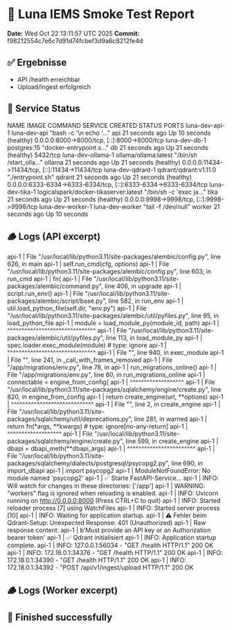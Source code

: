 # 🧪 Luna IEMS Smoke Test Report
**Date:** Wed Oct 22 13:11:57 UTC 2025
**Commit:** f98212554c7e6c7d91d74fcbef3d9a6c8212fe4d

## ✅ Ergebnisse
- API /health erreichbar
- Upload/Ingest erfolgreich

## 🧩 Service Status
NAME                IMAGE                                   COMMAND                  SERVICE   CREATED          STATUS                    PORTS
luna-dev-api-1      luna-dev-api                            "bash -c '\n  echo '…"   api       21 seconds ago   Up 10 seconds (healthy)   0.0.0.0:8000->8000/tcp, [::]:8000->8000/tcp
luna-dev-db-1       postgres:15                             "docker-entrypoint.s…"   db        21 seconds ago   Up 21 seconds (healthy)   5432/tcp
luna-dev-ollama-1   ollama/ollama:latest                    "/bin/sh /start_olla…"   ollama    21 seconds ago   Up 21 seconds (healthy)   0.0.0.0:11434->11434/tcp, [::]:11434->11434/tcp
luna-dev-qdrant-1   qdrant/qdrant:v1.11.0                   "./entrypoint.sh"        qdrant    21 seconds ago   Up 21 seconds (healthy)   0.0.0.0:6333-6334->6333-6334/tcp, [::]:6333-6334->6333-6334/tcp
luna-dev-tika-1     logicalspark/docker-tikaserver:latest   "/bin/sh -c 'exec ja…"   tika      21 seconds ago   Up 21 seconds (healthy)   0.0.0.0:9998->9998/tcp, [::]:9998->9998/tcp
luna-dev-worker-1   luna-dev-worker                         "tail -f /dev/null"      worker    21 seconds ago   Up 10 seconds             

## 🪵 Logs (API excerpt)
api-1  |   File "/usr/local/lib/python3.11/site-packages/alembic/config.py", line 626, in main
api-1  |     self.run_cmd(cfg, options)
api-1  |   File "/usr/local/lib/python3.11/site-packages/alembic/config.py", line 603, in run_cmd
api-1  |     fn(
api-1  |   File "/usr/local/lib/python3.11/site-packages/alembic/command.py", line 406, in upgrade
api-1  |     script.run_env()
api-1  |   File "/usr/local/lib/python3.11/site-packages/alembic/script/base.py", line 582, in run_env
api-1  |     util.load_python_file(self.dir, "env.py")
api-1  |   File "/usr/local/lib/python3.11/site-packages/alembic/util/pyfiles.py", line 95, in load_python_file
api-1  |     module = load_module_py(module_id, path)
api-1  |              ^^^^^^^^^^^^^^^^^^^^^^^^^^^^^^^
api-1  |   File "/usr/local/lib/python3.11/site-packages/alembic/util/pyfiles.py", line 113, in load_module_py
api-1  |     spec.loader.exec_module(module)  # type: ignore
api-1  |     ^^^^^^^^^^^^^^^^^^^^^^^^^^^^^^^
api-1  |   File "<frozen importlib._bootstrap_external>", line 940, in exec_module
api-1  |   File "<frozen importlib._bootstrap>", line 241, in _call_with_frames_removed
api-1  |   File "/app/migrations/env.py", line 78, in <module>
api-1  |     run_migrations_online()
api-1  |   File "/app/migrations/env.py", line 60, in run_migrations_online
api-1  |     connectable = engine_from_config(
api-1  |                   ^^^^^^^^^^^^^^^^^^^
api-1  |   File "/usr/local/lib/python3.11/site-packages/sqlalchemy/engine/create.py", line 820, in engine_from_config
api-1  |     return create_engine(url, **options)
api-1  |            ^^^^^^^^^^^^^^^^^^^^^^^^^^^^^
api-1  |   File "<string>", line 2, in create_engine
api-1  |   File "/usr/local/lib/python3.11/site-packages/sqlalchemy/util/deprecations.py", line 281, in warned
api-1  |     return fn(*args, **kwargs)  # type: ignore[no-any-return]
api-1  |            ^^^^^^^^^^^^^^^^^^^
api-1  |   File "/usr/local/lib/python3.11/site-packages/sqlalchemy/engine/create.py", line 599, in create_engine
api-1  |     dbapi = dbapi_meth(**dbapi_args)
api-1  |             ^^^^^^^^^^^^^^^^^^^^^^^^
api-1  |   File "/usr/local/lib/python3.11/site-packages/sqlalchemy/dialects/postgresql/psycopg2.py", line 690, in import_dbapi
api-1  |     import psycopg2
api-1  | ModuleNotFoundError: No module named 'psycopg2'
api-1  | ✅ Starte FastAPI-Service...
api-1  | INFO:     Will watch for changes in these directories: ['/app']
api-1  | WARNING:  "workers" flag is ignored when reloading is enabled.
api-1  | INFO:     Uvicorn running on http://0.0.0.0:8000 (Press CTRL+C to quit)
api-1  | INFO:     Started reloader process [7] using WatchFiles
api-1  | INFO:     Started server process [10]
api-1  | INFO:     Waiting for application startup.
api-1  | ⚠️ Fehler beim Qdrant-Setup: Unexpected Response: 401 (Unauthorized)
api-1  | Raw response content:
api-1  | b'Must provide an API key or an Authorization bearer token'
api-1  | ✅ Qdrant initialisiert
api-1  | INFO:     Application startup complete.
api-1  | INFO:     127.0.0.1:56034 - "GET /health HTTP/1.1" 200 OK
api-1  | INFO:     172.18.0.1:34376 - "GET /health HTTP/1.1" 200 OK
api-1  | INFO:     172.18.0.1:34390 - "GET /health HTTP/1.1" 200 OK
api-1  | INFO:     172.18.0.1:34392 - "POST /api/v1/ingest/upload HTTP/1.1" 200 OK

## 🪵 Logs (Worker excerpt)

## 🚀 Finished successfully
